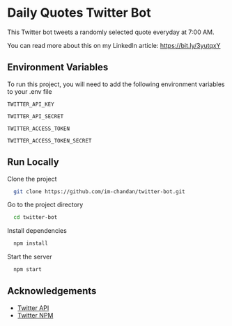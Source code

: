 
# Daily Quotes Twitter Bot

This Twitter bot tweets a randomly selected quote everyday at 7:00 AM. 

You can read more about this on my LinkedIn article: https://bit.ly/3yutqxY



## Environment Variables

To run this project, you will need to add the following environment variables to your .env file

`TWITTER_API_KEY`

`TWITTER_API_SECRET`

`TWITTER_ACCESS_TOKEN`

`TWITTER_ACCESS_TOKEN_SECRET`


## Run Locally

Clone the project

```bash
  git clone https://github.com/im-chandan/twitter-bot.git
```

Go to the project directory

```bash
  cd twitter-bot
```

Install dependencies

```bash
  npm install
```

Start the server

```bash
  npm start
```


## Acknowledgements

- [Twitter API](https://developer.twitter.com/en/docs/twitter-api)
- [Twitter NPM](https://www.npmjs.com/package/twit)